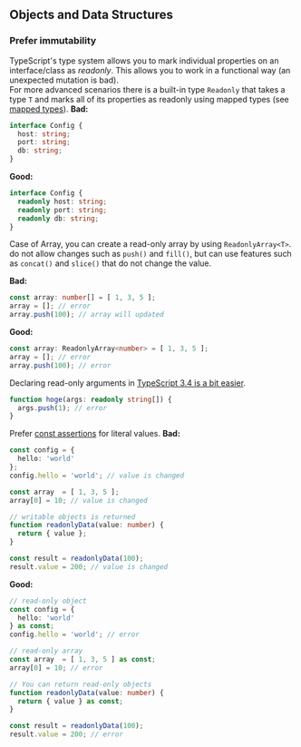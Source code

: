 ## Objects and Data Structures
### Prefer immutability

TypeScript's type system allows you to mark individual properties on an interface/class as *readonly*. This allows you to work in a functional way \(an unexpected mutation is bad\).  
For more advanced scenarios there is a built-in type `Readonly` that takes a type `T` and marks all of its properties as readonly using mapped types \(see [mapped types](https://www.typescriptlang.org/docs/handbook/advanced-types.html#mapped-types)\).
**Bad:**
```ts
interface Config {
  host: string;
  port: string;
  db: string;
}
```

**Good:**

```ts
interface Config {
  readonly host: string;
  readonly port: string;
  readonly db: string;
}
```

Case of Array, you can create a read-only array by using `ReadonlyArray<T>`.
do not allow changes such as `push()` and `fill()`, but can use features such as `concat()` and `slice()` that do not change the value.

**Bad:**

```ts
const array: number[] = [ 1, 3, 5 ];
array = []; // error
array.push(100); // array will updated
```
**Good:**
```ts
const array: ReadonlyArray<number> = [ 1, 3, 5 ];
array = []; // error
array.push(100); // error
```
Declaring read-only arguments in [TypeScript 3.4 is a bit easier](https://github.com/microsoft/TypeScript/wiki/What's-new-in-TypeScript#improvements-for-readonlyarray-and-readonly-tuples).
```ts
function hoge(args: readonly string[]) {
  args.push(1); // error
}
```
Prefer [const assertions](https://github.com/microsoft/TypeScript/wiki/What's-new-in-TypeScript#const-assertions) for literal values.
**Bad:**
```ts
const config = {
  hello: 'world'
};
config.hello = 'world'; // value is changed

const array  = [ 1, 3, 5 ];
array[0] = 10; // value is changed

// writable objects is returned
function readonlyData(value: number) {
  return { value };
}

const result = readonlyData(100);
result.value = 200; // value is changed
```
**Good:**
```ts
// read-only object
const config = {
  hello: 'world'
} as const;
config.hello = 'world'; // error

// read-only array
const array  = [ 1, 3, 5 ] as const;
array[0] = 10; // error

// You can return read-only objects
function readonlyData(value: number) {
  return { value } as const;
}

const result = readonlyData(100);
result.value = 200; // error
```